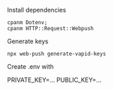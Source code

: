 Install dependencies

```
cpanm Dotenv;
cpanm HTTP::Request::Webpush
```

Generate keys

```
npx web-push generate-vapid-keys
```

Create .env with

PRIVATE_KEY=...
PUBLIC_KEY=...